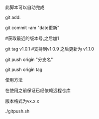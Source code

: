此脚本可以自动完成

git add.

git commit -am "date更新"

#获取最近的版本号,之后加1

git tag v1.0.1 #支持到v1.0.9 之后更新为 v1.1.0

git push origin "分支名"

git push origin tag

使用方法

在使用之前保证已经依赖远程仓库

版本格式为vx.x.x

./gitpush.sh
